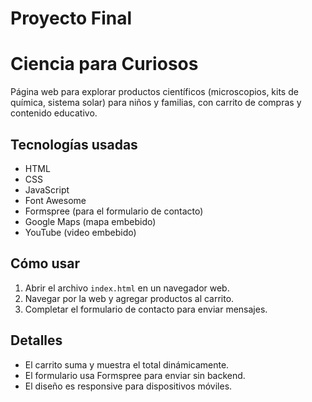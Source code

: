 # Proyecto Final
# Ciencia para Curiosos

Página web para explorar productos científicos (microscopios, kits de química, sistema solar) para niños y familias, con carrito de compras y contenido educativo.

## Tecnologías usadas

- HTML
- CSS
- JavaScript
- Font Awesome
- Formspree (para el formulario de contacto)
- Google Maps (mapa embebido)
- YouTube (video embebido)

## Cómo usar

1. Abrir el archivo `index.html` en un navegador web.
2. Navegar por la web y agregar productos al carrito.
3. Completar el formulario de contacto para enviar mensajes.

## Detalles

- El carrito suma y muestra el total dinámicamente.
- El formulario usa Formspree para enviar sin backend.
- El diseño es responsive para dispositivos móviles.


